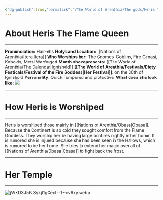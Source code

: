 ```yaml
---
{"dg-publish":true,"permalink":"/The World of Arenthia/The gods/Heris The Flame Queen/","tags":["Heris","Diety","Fire"]}
---
```


# About Heris The Flame Queen
---
**Pronunciation:** Hair-ehs
**Holy Land Location:** [[Nations of Arenthia/Itera\|Itera]]
**Who Worships her:** The Gnomes, Goblins, Fire Genasi, Kobolds, Metal Warforged
**Month she represents:** [[The World of Arenthia/The Calendar\|Ignishold]]
**[[The World of Arenthia/Festivals/Diety Festicals/Festival of the Fire Goddess\|Her Festival]]:** on the 30th of Ignishold
**Personality:** Quick Tempered and protective. 
**What does she look like:** 
![](https://ai-server-cdn.diffusion.works/artifacts/2024/09/01/12/3a0cc98df6cf8294f66fc76e0b4622874c1765396cfda5c47bfb0676981a0eb5.webp)

---
# How Heris is Worshiped
---
Heris is worshiped those mainly in [[Nations of Arenthia/Obasa\|Obasa]]. Because the Continent is so cold they sought comfort from the Flame Goddess. They worship her by having large bonfires nightly in her honor. It is rumored she is injured because she has been seen in the Hallows, which is rumored to be her home. She tries to extend her magic over all of [[Nations of Arenthia/Obasa\|Obasa]] to fight back the frost. 



---
# Her Temple
---

![jWXD3J5PJSykjl1gCext--1--cv9xy.webp](/img/user/Images/jWXD3J5PJSykjl1gCext--1--cv9xy.webp)